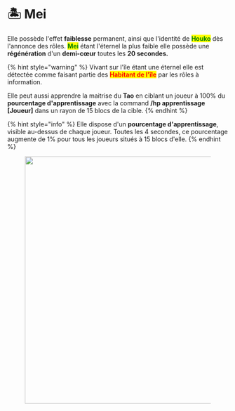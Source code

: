 # 🏝 Mei

Elle possède l'effet **faiblesse** permanent, ainsi que l'identité de <mark style="color:green;">**Houko**</mark> dès l'annonce des rôles.          <mark style="color:green;">**Mei**</mark> étant l'éternel la plus faible elle possède une **régénération** d'un **demi-cœur** toutes les **20 secondes.**

{% hint style="warning" %}
Vivant sur l'île étant une éternel elle est détectée comme faisant partie des <mark style="color:red;">**Habitant de l'île**</mark> par les rôles à information.

Elle peut aussi apprendre la maitrise du **Tao** en ciblant un joueur à 100% du **pourcentage d'apprentissage** avec la command **/hp apprentissage \[Joueur]** dans un rayon de 15 blocs de la cible.
{% endhint %}

{% hint style="info" %}
Elle dispose d'un **pourcentage d'apprentissage**, visible au-dessus de chaque joueur. Toutes les 4 secondes, ce pourcentage augmente de 1% pour tous les joueurs situés à 15 blocs d'elle.
{% endhint %}

<figure><img src="https://64.media.tumblr.com/c797ee1addc7115558ef2dbf45f18237/c3e418a6f987e065-20/s540x810/de5705ee1dba10a21ea8db642521613c8d36f718.gif" alt="" width="563"><figcaption></figcaption></figure>

